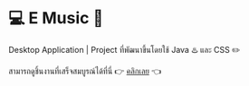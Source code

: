 # 💻 E Music 📼 

Desktop Application | Project ที่พัฒนาขึ้นโดยใช้ Java ♨️ และ CSS ✏️

สามารถดูชิ้นงานที่เสร็จสมบูรณ์ได้ที่นี่ 👉 [คลิกเลย](https://github.com/poomipat01/E_Music) 👈

